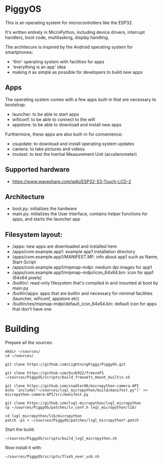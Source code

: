 PiggyOS
=======

This is an operating system for microcontrollers like the ESP32.

It's written entirely in MicroPython, including device drivers, interrupt handlers, boot code, multitasking, display handling.

The architecure is inspired by the Android operating system for smartphones:
- 'thin' operating system with facilities for apps
- 'everything is an app' idea
- making it as simple as possible for developers to build new apps

## Apps

The operating system comes with a few apps built-in that are necessary to bootstrap:
- launcher: to be able to start apps
- wificonf: to be able to connect to the wifi
- appstore: to be able to download and install new apps

Furthermore, these apps are also built-in for convenience:
- osupdate: to download and install operating system updates
- camera: to take pictures and videos
- imutest: to test the Inertial Measurement Unit (accelerometer)

## Supported hardware

- https://www.waveshare.com/wiki/ESP32-S3-Touch-LCD-2 

## Architecture

- boot.py: initializes the hardware
- main.py: initializes the User Interface, contains helper functions for apps, and starts the launcher app

## Filesystem layout:

- /apps: new apps are downloaded and installed here
- /apps/com.example.app1: example app1 installation directory
- /apps/com.example.app1/MANIFEST.MF: info about app1 such as Name, Start-Script
- /apps/com.example.app1/mipmap-mdpi: medium dpi images for app1
- /apps/com.example.app1/mipmap-mdpi/icon_64x64.bin: icon for app1 (64x64 pixels)
- /builtin/: read-only filesystem that's compiled in and mounted at boot by main.py
- /builtin/apps: apps that are builtin and necessary for minimal facilities (launcher, wificonf, appstore etc)
- /builtin/res/mipmap-mdpi/default_icon_64x64.bin: default icon for apps that don't have one

# Building

Prepare all the sources:

```
mkdir ~/sources/
cd ~/sources/

git clone https://github.com/LightningPiggy/PiggyOS.git

git clone https://github.com/bixb922/freezeFS
~/sources/PiggyOS/scripts/build_freezefs_mount_builtin.sh

git clone https://github.com/cnadler86/micropython-camera-API
echo 'include("~/sources/lvgl_micropython/build/manifest.py")' >> micropython-camera-API/src/manifest.py

git clone https://github.com/lvgl-micropython/lvgl_micropython
cp ~/sources/PiggyOS/patches/lv_conf.h lvgl_micropython/lib/

cd lvgl_micropython/lib/micropython
patch -p1 < ~/sources/PiggyOS/patches/lvgl_micropython*.patch
```

Start the build:

```
~/sources/PiggyOS/scripts/build_lvgl_micropython.sh
```

Now install it with:

```
~/sources/PiggyOS/scripts/flash_over_usb.sh
```
